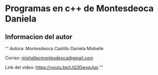 # Programas en c++ de Montesdeoca Daniela  

## Informacion del  autor 
‘‘‘
Autora: Montesdeoca Castillo Daniela Mishelle 

Correo: mishellecmontesdeoca@gmail.com

Link del video: https://youtu.be/tJQ3DwvqJgo
’’’
